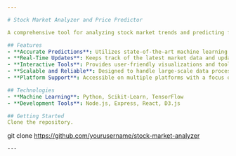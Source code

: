 ```yaml
---

# Stock Market Analyzer and Price Predictor

A comprehensive tool for analyzing stock market trends and predicting future stock prices using advanced machine learning algorithms. This project features real-time updates and interactive visualizations to support data processing and predictions.

## Features
- **Accurate Predictions**: Utilizes state-of-the-art machine learning models to predict stock prices with high accuracy.
- **Real-Time Updates**: Keeps track of the latest market data and updates predictions accordingly.
- **Interactive Tools**: Provides user-friendly visualizations and tools to explore and analyze stock trends.
- **Scalable and Reliable**: Designed to handle large-scale data processing and efficient prediction generation.
- **Platform Support**: Accessible on multiple platforms with a focus on performance and reliability.

## Technologies
- **Machine Learning**: Python, Scikit-Learn, TensorFlow
- **Development Tools**: Node.js, Express, React, D3.js

## Getting Started
Clone the repository.
   ```
   git clone https://github.com/yourusername/stock-market-analyzer
   ```
---
```



